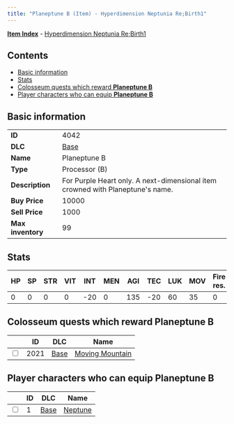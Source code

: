 ```yaml
---
title: "Planeptune B (Item) - Hyperdimension Neptunia Re;Birth1"
---
```


[**Item Index**](/neptunia/rb1/item/index.html) - [Hyperdimension Neptunia Re;Birth1](/neptunia/rb1)

## Contents

- [Basic information](#basic-information)
- [Stats](#stats)
- [Colosseum quests which reward **Planeptune B**](#colosseum-quests-which-reward-planeptune-b)
- [Player characters who can equip **Planeptune B**](#player-characters-who-can-equip-planeptune-b)

## Basic information

|   |   |
| -- | -- |
| **ID** | 4042 |
| **DLC** | [Base](/neptunia/rb1/dlc/1-base.html) |
| **Name** | Planeptune B |
| **Type** | Processor (B) |
| **Description** | For Purple Heart only. A next-dimensional item crowned with Planeptune's name. |
| **Buy Price** | 10000 |
| **Sell Price** | 1000 |
| **Max inventory** | 99 |


## Stats

| HP | SP | STR | VIT | INT | MEN | AGI | TEC | LUK | MOV | Fire res. | Ice res. | Wind res. | Lightning res. |
| -- | -- | --- | --- | --- | --- | --- | --- | --- | --- | --------- | -------- | --------- | -------------- |
| 0 | 0 | 0 | 0 | -20 | 0 | 135 | -20 | 60 | 35 | 0 | 0 | 0 | 0 |


## Colosseum quests which reward **Planeptune B**

|    | ID | DLC | Name |
| -- | -- | --- | ---- |
| <input type="checkbox" id="rb1-colosseum-1-2021" class="trackbox" /> | 2021 | [Base](/neptunia/rb1/dlc/1-base.html) | [Moving Mountain](/neptunia/rb1/colosseum/1-2021-moving-mountain.html) |


## Player characters who can equip **Planeptune B**

|    | ID | DLC | Name |
| -- | -- | --- | ---- |
| <input type="checkbox" id="rb1-player-1-1" class="trackbox" /> | 1 | [Base](/neptunia/rb1/dlc/1-base.html) | [Neptune](/neptunia/rb1/player/1-1-neptune.html) |
